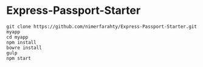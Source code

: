 # Express-Passport-Starter
```
git clone https://github.com/nimerfarahty/Express-Passport-Starter.git myapp
cd myapp
npm install
bowre install
gulp
npm start
```
